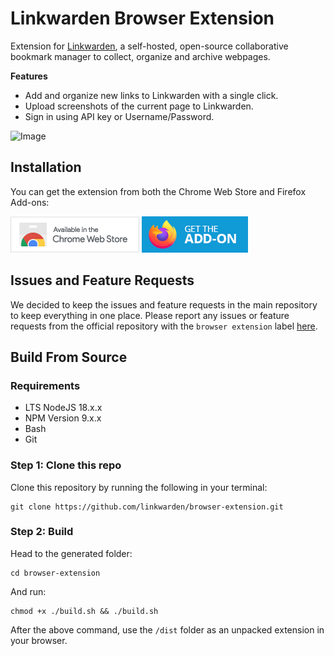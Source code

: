 # Linkwarden Browser Extension

Extension for [Linkwarden](https://github.com/linkwarden/linkwarden), a self-hosted, open-source collaborative bookmark
manager to
collect, organize and archive webpages.

**Features**

- Add and organize new links to Linkwarden with a single click.
- Upload screenshots of the current page to Linkwarden.
- Sign in using API key or Username/Password.

![Image](/assets/linkwarden-extension.png)

## Installation

You can get the extension from both the Chrome Web Store and Firefox Add-ons:

<a href="https://chrome.google.com/webstore/detail/linkwarden/pnidmkljnhbjfffciajlcpeldoljnidn"><img src="/assets/chrome.png" alt="Chrome Web Store"></a>
<a href="https://addons.mozilla.org/en-US/firefox/addon/linkwarden"><img src="/assets/firefox.png" alt="Firefox Add-ons"></a>

## Issues and Feature Requests

We decided to keep the issues and feature requests in the main repository to keep everything in one place. Please report any issues or feature requests from the official repository with the `browser extension` label [here](https://github.com/linkwarden/linkwarden).

## Build From Source

### Requirements

- LTS NodeJS 18.x.x
- NPM Version 9.x.x
- Bash
- Git

### Step 1: Clone this repo

Clone this repository by running the following in your terminal:

```
git clone https://github.com/linkwarden/browser-extension.git
```

### Step 2: Build

Head to the generated folder:

```
cd browser-extension
```

And run:

```
chmod +x ./build.sh && ./build.sh
```

After the above command, use the `/dist` folder as an unpacked extension in your browser.
